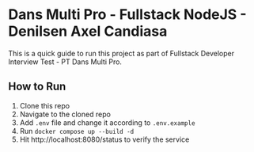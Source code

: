 # Dans Multi Pro - Fullstack NodeJS - Denilsen Axel Candiasa

This is a quick guide to run this project as part of Fullstack Developer Interview Test - PT Dans Multi Pro.

## How to Run

1. Clone this repo
2. Navigate to the cloned repo
3. Add `.env` file and change it according to `.env.example`
4. Run `docker compose up --build -d`
5. Hit http://localhost:8080/status to verify the service
